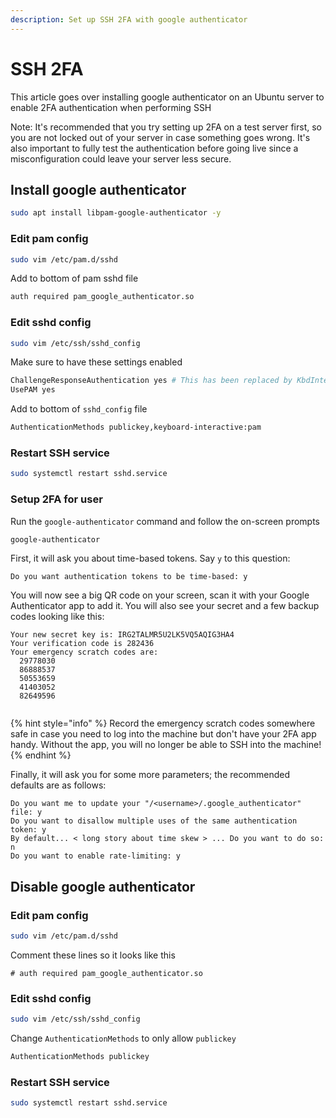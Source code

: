 ```yaml
---
description: Set up SSH 2FA with google authenticator
---
```


# SSH 2FA

This article goes over installing google authenticator on an Ubuntu server to enable 2FA authentication when performing SSH

Note: It's recommended that you try setting up 2FA on a test server first, so you are not locked out of your server in case something goes wrong. It's also important to fully test the authentication before going live since a misconfiguration could leave your server less secure.

## Install google authenticator

```bash
sudo apt install libpam-google-authenticator -y
```

### Edit pam config

```bash
sudo vim /etc/pam.d/sshd
```

Add to bottom of pam sshd file

``` bash
auth required pam_google_authenticator.so
```

### Edit sshd config

```bash
sudo vim /etc/ssh/sshd_config
```

Make sure to have these settings enabled

```bash
ChallengeResponseAuthentication yes # This has been replaced by KbdInteractiveAuthentication in Ubuntu 22.04 and later
UsePAM yes
```

Add to bottom of `sshd_config` file

```bash
AuthenticationMethods publickey,keyboard-interactive:pam
```

### Restart SSH service

```bash
sudo systemctl restart sshd.service
```

### Setup 2FA for user

Run the `google-authenticator` command and follow the on-screen prompts

```bash
google-authenticator
```

First, it will ask you about time-based tokens. Say `y` to this question:

```
Do you want authentication tokens to be time-based: y
```

You will now see a big QR code on your screen, scan it with your Google Authenticator app to add it. You will also see your secret and a few backup codes looking like this:

```
Your new secret key is: IRG2TALMR5U2LK5VQ5AQIG3HA4
Your verification code is 282436
Your emergency scratch codes are:
  29778030
  86888537
  50553659
  41403052
  82649596
 
```

{% hint style="info" %}
Record the emergency scratch codes somewhere safe in case you need to log into the machine but don't have your 2FA app handy. Without the app, you will no longer be able to SSH into the machine!
{% endhint %}

Finally, it will ask you for some more parameters; the recommended defaults are as follows:

```
Do you want me to update your "/<username>/.google_authenticator" file: y
Do you want to disallow multiple uses of the same authentication token: y
By default... < long story about time skew > ... Do you want to do so: n
Do you want to enable rate-limiting: y
```

## Disable google authenticator

### Edit pam config

```bash
sudo vim /etc/pam.d/sshd
```

Comment these lines so it looks like this

```
# auth required pam_google_authenticator.so
```

### Edit sshd config

```bash
sudo vim /etc/ssh/sshd_config
```

Change `AuthenticationMethods` to only allow `publickey`

```bash
AuthenticationMethods publickey
```

### Restart SSH service

```bash
sudo systemctl restart sshd.service
```
